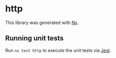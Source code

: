 # http

This library was generated with [Nx](https://nx.dev).





## Running unit tests

Run `nx test http` to execute the unit tests via [Jest](https://jestjs.io).


